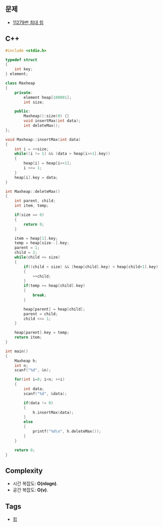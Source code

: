 ## 문제
- [11279번 최대 힙](https://www.acmicpc.net/problem/11279)

## C++
```c++
#include <stdio.h>

typedef struct 
{
	int key;
} element;

class Maxheap
{
	private:
		element heap[100001];
		int size;

	public:
		Maxheap():size(0) {}
		void insertMax(int data);
		int deleteMax();
};

void Maxheap::insertMax(int data)
{
	int i = ++size;
	while((i != 1) && (data > heap[i>>1].key))
	{
		heap[i] = heap[i>>1];
		i >>= 1;
	}
	heap[i].key = data;
}

int Maxheap::deleteMax()
{
	int parent, child;
	int item, temp;

	if(size == 0)
	{
		return 0;
	}

	item = heap[1].key;
	temp = heap[size--].key;
	parent = 1;
	child = 2;
	while(child <= size)
	{
		if((child < size) && (heap[child].key) < heap[child+1].key)
		{
			++child;
		}
		if(temp >= heap[child].key)
		{
			break;
		}

		heap[parent] = heap[child];
		parent = child;
		child <<= 1;
	}

	heap[parent].key = temp;
	return item;
}

int main()
{
	Maxheap h;
	int n;
	scanf("%d", &n);

	for(int i=0; i<n; ++i)
	{
		int data;
		scanf("%d", &data);

		if(data != 0)
		{
			h.insertMax(data);
		}
		else
		{
			printf("%d\n", h.deleteMax());
		}
	}

	return 0;
}
```

## Complexity
- 시간 복잡도: <b>O(nlogn)</b>.
- 공간 복잡도: <b>O(v)</b>.

## Tags
- [힙](https://github.com/myoi-oj/baekjoon-oj#heap)

